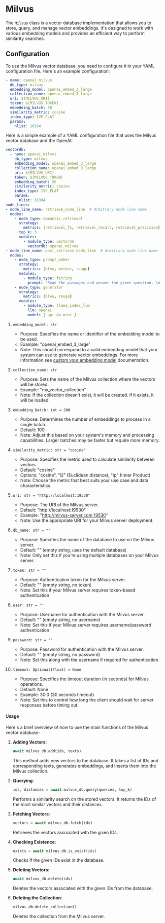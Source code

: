 # Milvus

The `Milvus` class is a vector database implementation that allows you to store, query, and manage vector embeddings. It's designed to work with various embedding models and provides an efficient way to perform similarity searches.

## Configuration

To use the Milvus vector database, you need to configure it in your YAML configuration file. Here's an example configuration:

```yaml
- name: openai_milvus
  db_type: milvus
  embedding_model: openai_embed_3_large
  collection_name: openai_embed_3_large
  uri: ${MILVUS_URI}
  token: ${MILVUS_TOKEN}
  embedding_batch: 50
  similarity_metric: cosine
  index_type: IVF_FLAT
  params:
    nlist: 16384

```

Here is a simple example of a YAML configuration file that uses the Milvus vector database and the OpenAI:

```yaml
vectordb:
  - name: openai_milvus
    db_type: milvus
    embedding_model: openai_embed_3_large
    collection_name: openai_embed_3_large
    uri: ${MILVUS_URI}
    token: ${MILVUS_TOKEN}
    embedding_batch: 50
    similarity_metric: cosine
    index_type: IVF_FLAT
    params:
      nlist: 16384
node_lines:
- node_line_name: retrieve_node_line  # Arbitrary node line name
  nodes:
    - node_type: semantic_retrieval
      strategy:
        metrics: [retrieval_f1, retrieval_recall, retrieval_precision]
      top_k: 3
      modules:
        - module_type: vectordb
          vectordb: openai_milvus
- node_line_name: post_retrieve_node_line  # Arbitrary node line name
  nodes:
    - node_type: prompt_maker
      strategy:
        metrics: [bleu, meteor, rouge]
      modules:
        - module_type: fstring
          prompt: "Read the passages and answer the given question. \n Question: {query} \n Passage: {retrieved_contents} \n Answer : "
    - node_type: generator
      strategy:
        metrics: [bleu, rouge]
      modules:
        - module_type: llama_index_llm
          llm: openai
          model: [ gpt-4o-mini ]
```

1. `embedding_model: str`
   - Purpose: Specifies the name or identifier of the embedding model to be used.
   - Example: "openai_embed_3_large"
   - Note: This should correspond to a valid embedding model that your system can use to generate vector embeddings. For more information see [custom your embedding model](https://marker-inc-korea.github.io/AutoRAG/local_model.html#configure-the-embedding-model) documentation.

2. `collection_name: str`
   - Purpose: Sets the name of the Milvus collection where the vectors will be stored.
   - Example: "my_vector_collection"
   - Note: If the collection doesn't exist, it will be created. If it exists, it will be loaded.

3. `embedding_batch: int = 100`
   - Purpose: Determines the number of embeddings to process in a single batch.
   - Default: 100
   - Note: Adjust this based on your system's memory and processing capabilities. Larger batches may be faster but require more memory.

4. `similarity_metric: str = "cosine"`
   - Purpose: Specifies the metric used to calculate similarity between vectors.
   - Default: "cosine"
   - Options: "cosine", "l2" (Euclidean distance), "ip" (Inner Product)
   - Note: Choose the metric that best suits your use case and data characteristics.

5. `uri: str = "http://localhost:19530"`
   - Purpose: The URI of the Milvus server.
   - Default: "http://localhost:19530"
   - Example: "http://milvus-server.com:19530"
   - Note: Use the appropriate URI for your Milvus server deployment.

6. `db_name: str = ""`
   - Purpose: Specifies the name of the database to use on the Milvus server.
   - Default: "" (empty string, uses the default database)
   - Note: Only set this if you're using multiple databases on your Milvus server.

7. `token: str = ""`
   - Purpose: Authentication token for the Milvus server.
   - Default: "" (empty string, no token)
   - Note: Set this if your Milvus server requires token-based authentication.

8. `user: str = ""`
   - Purpose: Username for authentication with the Milvus server.
   - Default: "" (empty string, no username)
   - Note: Set this if your Milvus server requires username/password authentication.

9. `password: str = ""`
   - Purpose: Password for authentication with the Milvus server.
   - Default: "" (empty string, no password)
   - Note: Set this along with the username if required for authentication.

10. `timeout: Optional[float] = None`
    - Purpose: Specifies the timeout duration (in seconds) for Milvus operations.
    - Default: None
    - Example: 30.0 (30 seconds timeout)
    - Note: Set this to control how long the client should wait for server responses before timing out.

#### Usage

Here's a brief overview of how to use the main functions of the Milvus vector database:

1. **Adding Vectors**:
   ```python
   await milvus_db.add(ids, texts)
   ```
   This method adds new vectors to the database. It takes a list of IDs and corresponding texts, generates embeddings, and inserts them into the Milvus collection.

2. **Querying**:
   ```python
   ids, distances = await milvus_db.query(queries, top_k)
   ```
   Performs a similarity search on the stored vectors. It returns the IDs of the most similar vectors and their distances.

3. **Fetching Vectors**:
   ```python
   vectors = await milvus_db.fetch(ids)
   ```
   Retrieves the vectors associated with the given IDs.

4. **Checking Existence**:
   ```python
   exists = await milvus_db.is_exist(ids)
   ```
   Checks if the given IDs exist in the database.

5. **Deleting Vectors**:
   ```python
   await milvus_db.delete(ids)
   ```
   Deletes the vectors associated with the given IDs from the database.

6. **Deleting the Collection**:
   ```python
   milvus_db.delete_collection()
   ```
   Deletes the collection from the Milvus server.
